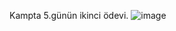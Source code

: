 Kampta 5.günün ikinci ödevi.
![image](https://user-images.githubusercontent.com/113714644/229223216-09597e41-2439-4c94-90e4-d0edaa6f6a5c.png)

